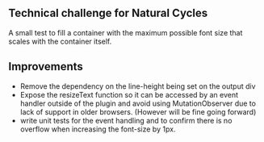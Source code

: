 ## Technical challenge for Natural Cycles

A small test to fill a container with the maximum possible font size that scales with the container itself.

## Improvements

- Remove the dependency on the line-height being set on the output div
- Expose the resizeText function so it can be accessed by an event handler outside of the plugin and avoid using MutationObserver due to lack of support in older browsers. (However will be fine going forward)
- write unit tests for the event handling and to confirm there is no overflow when increasing the font-size by 1px.
